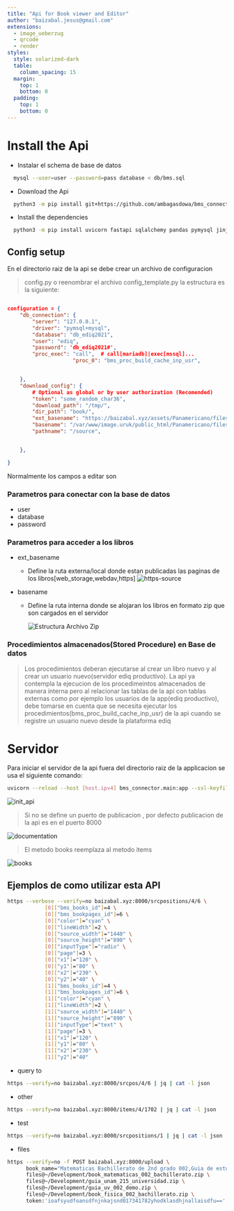 ```yaml
---
title: "Api for Book viewer and Editor"
author: "baizabal.jesus@gmail.com"
extensions:
  - image_ueberzug
  - qrcode
  - render
styles:
  style: solarized-dark
  table:
    column_spacing: 15
  margin:
    top: 1
    bottom: 0
  padding:
    top: 1
    bottom: 0
---
```


# Install the Api

- Instalar el schema de base de datos

```bash
  mysql --user=user --password=pass database < db/bms.sql
```

- Download the Api

```bash
  python3 -m pip install git+https://github.com/ambagasdowa/bms_connector.git@release

```

- Install the dependencies

```bash
  python3 -m pip install uvicorn fastapi sqlalchemy pandas pymysql jinja2 python-multipart
```

## Config setup

En el directorio raiz de la api se debe crear un archivo de configuracion

> config.py
> o reenombrar el archivo
> config_template.py
> la estructura es la siguiente:

```json

configuration = {
    "db_connection": {
        "server": "127.0.0.1",
        "driver": "pymsql+mysql",
        "database": "db_ediq2021",
        "user": "ediq",
        "password": 'db_ediq2021#',
        "proc_exec": "call",  # call[mariadb]|exec[mssql]...
                     "proc_0": "bms_proc_build_cache_inp_usr",


    },
    "download_config": {
        # Optional as global or by user authorization (Recomended)
        "token": "some_random_char36",
        "download_path": "/tmp/",
        "dir_path": "book/",
        "ext_basename": "https://baizabal.xyz/assets/Panamericano/files",
        "basename": "/var/www/image.uruk/public_html/Panamericano/files",
        "pathname": "/source",


    },

}

```

Normalmente los campos a editar son

### Parametros para conectar con la base de datos

- user
- database
- password

### Parametros para acceder a los libros

- ext_basename

  - Define la ruta externa/local donde estan publicadas las paginas de los libros[web_storage,webdav,https]
    ![https-source](./img/http_book_source.png "Libros publlicados mediante un recurso web")

- basename

  - Define la ruta interna donde se alojaran los libros en formato zip que son cargados en el servidor

    ![Estructura Archivo Zip](./img/pages_001.png "Estructura del Archivo Zip")

### Procedimientos almacenados(Stored Procedure) en Base de datos

> Los procedimientos deberan ejecutarse al crear un libro nuevo y al crear un
> usuario nuevo(servidor ediq productivo). La api ya contempla la ejecucion de los procedimeintos almacenados
> de manera interna pero al relacionar las tablas de la api con tablas externas como
> por ejemplo los usuarios de la app(ediq productivo), debe tomarse en cuenta que se necesita
> ejecutar los procedimientos(bms_proc_build_cache_inp_usr) de la api cuando se registre un usuario
> nuevo desde la plataforma ediq

# Servidor

Para iniciar el servidor de la api
fuera del directorio raiz de la applicacion
se usa el siguiente comando:

```bash
uvicorn --reload --host [host.ipv4] bms_connector.main:app --ssl-keyfile=privkey.pem --ssl-certfile=fullchain.pem --ssl-keyfile-password=[password|None]

```

![init_api](img/uvicorn_init_api.png "Initilizing the api engine")

> Si no se define un puerto de publicacion , por defecto publicacion de la api es en el puerto 8000

![documentation](./img/uvicorn_doc_api.png "Documentacion de la api")

> El metodo books reemplaza al metodo items

![books](./img/uvicorn_books_api.png "Books Method")

## Ejemplos de como utilizar esta API

```bash
https --verbose --verify=no baizabal.xyz:8000/srcpositions/4/6 \
            [0]["bms_books_id"]=4 \
            [0]["bms_bookpages_id"]=6 \
            [0]["color"]="cyan" \
            [0]["lineWidth"]=2 \
            [0]["source_width"]="1440" \
            [0]["source_height"]="890" \
            [0]["inputType"]="radio" \
            [0]["page"]=3 \
            [0]["x1"]="120" \
            [0]["y1"]="80" \
            [0]["x2"]="230" \
            [0]["y2"]="40" \
            [1]["bms_books_id"]=4 \
            [1]["bms_bookpages_id"]=6 \
            [1]["color"]="cyan" \
            [1]["lineWidth"]=2 \
            [1]["source_width"]="1440" \
            [1]["source_height"]="890" \
            [1]["inputType"]="text" \
            [1]["page"]=3 \
            [1]["x1"]="120" \
            [1]["y1"]="80" \
            [1]["x2"]="230" \
            [1]["y2"]="40"
```

- query to

```bash
https --verify=no baizabal.xyz:8000/srcpos/4/6 | jq | cat -l json
```

- other

```bash
https --verify=no baizabal.xyz:8000/items/4/1702 | jq | cat -l json
```

- test

```bash
https --verify=no baizabal.xyz:8000/srcpositions/1 | jq | cat -l json
```

- files

```bash
https --verify=no -f POST baizabal.xyz:8000/upload \
      book_name="Matematicas Bachillerato de 2nd grado 002,Guia de estudio para ingreso a la unam 002,Guia de Estudio para la UV 002, Libro Fisica 2nd semestre de Bachillerato 002" \
      files@~/Development/book_matematicas_002_bachillerato.zip \
      files@~/Development/guia_unam_215_universidad.zip \
      files@~/Development/guia_uv_002_demo.zip \
      files@~/Development/book_fisica_002_bachillerato.zip \
      token:'ioafsyudfoansdfnjnkajsnd017341782yhodklasdhjnallaisdfu=='
```
